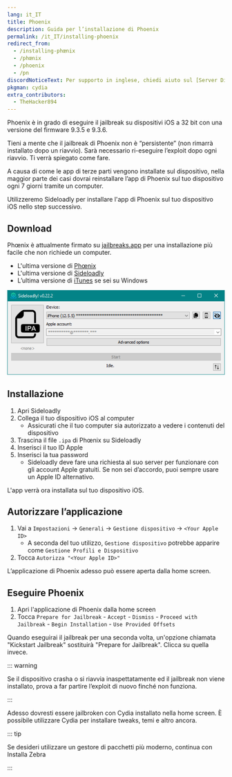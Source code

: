 ```yaml
---
lang: it_IT
title: Phoenix
description: Guida per l’installazione di Phoenix
permalink: /it_IT/installing-phoenix
redirect_from:
  - /installing-phœnix
  - /phœnix
  - /phoenix
  - /pn
discordNoticeText: Per supporto in inglese, chiedi aiuto sul [Server Discord](https://discord.legacyjailbreak.com/) di r/LegacyJailbreak.
pkgman: cydia
extra_contributors:
  - TheHacker894
---
```


Phoenix è in grado di eseguire il jailbreak su dispositivi iOS a 32 bit con una versione del firmware 9.3.5 e 9.3.6.

Tieni a mente che il jailbreak di Phoenix non è “persistente” (non rimarrà installato dopo un riavvio). Sarà necessario ri-eseguire l’exploit dopo ogni riavvio. Ti verrà spiegato come fare.

A causa di come le app di terze parti vengono installate sul dispositivo, nella maggior parte dei casi dovrai reinstallare l’app di Phoenix sul tuo dispositivo ogni 7 giorni tramite un computer.

Utilizzeremo Sideloadly per installare l'app di Phoenix sul tuo dispositivo iOS nello step successivo.

## Download

<div class="custom-container tip" id="ifJailbreaksAppSigned"><p>
Phœnix è attualmente firmato su <a href="https://jailbreaks.app/legacy.html" target="_blank">jailbreaks.app</a> per una installazione più facile che non richiede un computer.
</p></div>

- L'ultima versione di [Phœnix](https://phoenixpwn.com/)
- L'ultima versione di [Sideloadly](https://sideloadly.io/)
- L’ultima versione di [iTunes](https://www.apple.com/itunes/download/win32) se sei su Windows

![Uno screenshot dell'applicazione Sideloadly (Windows)](/assets/images/sideloadly_win.png)

## Installazione

1. Apri Sideloadly
2. Collega il tuo dispositivo iOS al computer
   - Assicurati che il tuo computer sia autorizzato a vedere i contenuti del dispositivo
3. Trascina il file `.ipa` di Phœnix su Sideloadly
4. Inserisci il tuo ID Apple
5. Inserisci la tua password
   - Sideloadly deve fare una richiesta al suo server per funzionare con gli account Apple gratuiti. Se non sei d’accordo, puoi sempre usare un Apple ID alternativo.

L'app verrà ora installata sul tuo dispositivo iOS.

## Autorizzare l’applicazione

1. Vai a `Impostazioni` -> `Generali` -> `Gestione dispositivo` -> `<Your Apple ID>`
   - A seconda del tuo utilizzo, `Gestione dispositivo` potrebbe apparire come `Gestione Profili e Dispositivo`
2. Tocca `Autorizza "<Your Apple ID>"`

L’applicazione di Phoenix adesso può essere aperta dalla home screen.

## Eseguire Phoenix

1. Apri l'applicazione di Phoenix dalla home screen
2. Tocca `Prepare for Jailbreak` - `Accept` - `Dismiss` - `Proceed with Jailbreak` - `Begin Installation` - `Use Provided Offsets`

Quando eseguirai il jailbreak per una seconda volta, un'opzione chiamata "Kickstart Jailbreak" sostituirà "Prepare for Jailbreak". Clicca su quella invece.

::: warning

Se il dispositivo crasha o si riavvia inaspettatamente ed il jailbreak non viene installato, prova a far partire l’exploit di nuovo finché non funziona.

:::

Adesso dovresti essere jailbroken con Cydia installato nella home screen. È possibile utilizzare Cydia per installare <router-link to="/faq/#what-are-tweaks">tweaks</router-link>, temi e altro ancora.

::: tip

Se desideri utilizzare un gestore di pacchetti più moderno, continua con <router-link to="/installing-zebra">Installa Zebra</router-link>

:::
